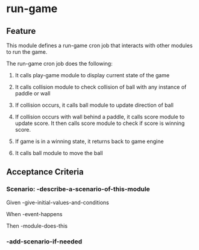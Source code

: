 # run-game

## Feature

This module defines a run-game cron job that
interacts with other modules to run the game.

The run-game cron job does the following:

1. It calls play-game module to display current state of the game

2. It calls collision module to check collision of ball with any instance
of paddle or wall

3. If collision occurs, it calls ball module to update direction of ball

4. If collision occurs with wall behind a paddle, it calls score module
to update score. It then calls score module to check if score is winning score.

5. If game is in a winning state, it returns back to game engine

6. It calls ball module to move the ball

## Acceptance Criteria

### Scenario: -describe-a-scenario-of-this-module

  Given -give-initial-values-and-conditions

  When -event-happens

  Then -module-does-this

### -add-scenario-if-needed
